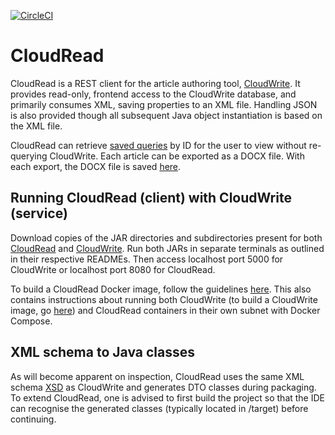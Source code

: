 [![CircleCI](https://circleci.com/gh/jfspps/CloudRead.svg?style=svg)](https://circleci.com/gh/jfspps/CloudRead)


# CloudRead

CloudRead is a REST client for the article authoring tool, [CloudWrite](https://github.com/jfspps/CloudWrite). It provides read-only, frontend access to the CloudWrite database, and primarily consumes XML, saving properties to an XML file. Handling JSON is also provided though all subsequent Java object instantiation is based on the XML file.

CloudRead can retrieve [saved queries](./xmlFeeds) by ID for the user to view without re-querying CloudWrite. Each article can be exported as a DOCX file. With each export, the DOCX file is saved [here](./DOCX).

## Running CloudRead (client) with CloudWrite (service)

Download copies of the JAR directories and subdirectories present for both [CloudRead](https://github.com/jfspps/CloudRead/tree/main/JAR) and [CloudWrite](https://github.com/jfspps/CloudWrite/tree/main/JAR). Run both JARs in separate terminals as outlined in their respective READMEs. Then access localhost port 5000 for CloudWrite or localhost port 8080 for CloudRead.

To build a CloudRead Docker image, follow the guidelines [here](https://github.com/jfspps/CloudRead/tree/main/docker/README.md). This also contains instructions about running both CloudWrite (to build a CloudWrite image, go [here](https://github.com/jfspps/CloudWrite/tree/main/docker/README.md)) and CloudRead containers in their own subnet with Docker Compose.

## XML schema to Java classes

As will become apparent on inspection, CloudRead uses the same XML schema [XSD](https://github.com/jfspps/CloudRead/tree/main/src/main/resources/xsd) as CloudWrite and generates DTO classes during packaging. To extend CloudRead, one is advised to first build the project so that the IDE can recognise the generated classes (typically located in /target) before continuing.
